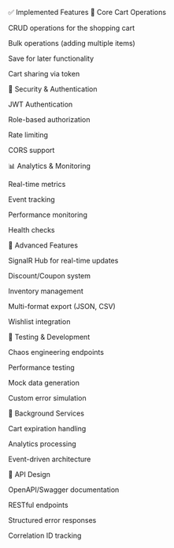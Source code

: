 ✅ Implemented Features
🛒 Core Cart Operations

CRUD operations for the shopping cart

Bulk operations (adding multiple items)

Save for later functionality

Cart sharing via token

🔐 Security & Authentication

JWT Authentication

Role-based authorization

Rate limiting

CORS support

📊 Analytics & Monitoring

Real-time metrics

Event tracking

Performance monitoring

Health checks

🎯 Advanced Features

SignalR Hub for real-time updates

Discount/Coupon system

Inventory management

Multi-format export (JSON, CSV)

Wishlist integration

🧪 Testing & Development

Chaos engineering endpoints

Performance testing

Mock data generation

Custom error simulation

🔄 Background Services

Cart expiration handling

Analytics processing

Event-driven architecture

📱 API Design

OpenAPI/Swagger documentation

RESTful endpoints

Structured error responses

Correlation ID tracking
